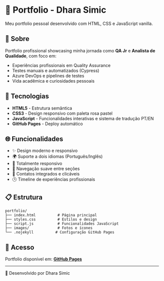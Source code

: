 # 🌸 Portfolio - Dhara Simic

Meu portfolio pessoal desenvolvido com HTML, CSS e JavaScript vanilla.

## 🚀 Sobre

Portfolio profissional showcasing minha jornada como **QA Jr** e **Analista de Qualidade**, com foco em:
- Experiências profissionais em Quality Assurance
- Testes manuais e automatizados (Cypress)
- Azure DevOps e pipelines de testes
- Vida acadêmica e curiosidades pessoais

## 🎨 Tecnologias

- **HTML5** - Estrutura semântica
- **CSS3** - Design responsivo com paleta rosa pastel
- **JavaScript** - Funcionalidades interativas e sistema de tradução PT/EN
- **GitHub Pages** - Deploy automático

## 🌐 Funcionalidades

- ✨ Design moderno e responsivo
- 🌍 Suporte a dois idiomas (Português/Inglês)
- 📱 Totalmente responsivo
- 🎯 Navegação suave entre seções
- 📧 Contatos integrados e clicáveis
- 🕒 Timeline de experiências profissionais

## 📋 Estrutura

```
portfolio/
├── index.html          # Página principal
├── styles.css          # Estilos e design
├── script.js           # Funcionalidades JavaScript
├── images/             # Fotos e ícones
└── .nojekyll          # Configuração GitHub Pages
```

## 🔗 Acesso

Portfolio disponível em: **[GitHub Pages](https://dharasimic.github.io/portfolio)**

---
💜 Desenvolvido por Dhara Simic